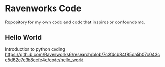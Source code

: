 # Ravenworks Code
Repository for my own code and code that inspires or confounds me.

## Hello World
Introduction to python coding
https://github.com/Ravenworks6/research/blob/7c3f4cb84f85da5b07c043ce5d62c7e3b8ccfe4e/code/hello_world

